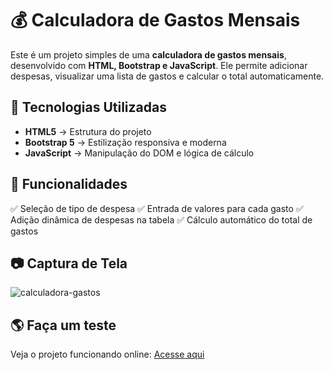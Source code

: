 # 💰 Calculadora de Gastos Mensais

Este é um projeto simples de uma **calculadora de gastos mensais**, desenvolvido com **HTML, Bootstrap e JavaScript**. Ele permite adicionar despesas, visualizar uma lista de gastos e calcular o total automaticamente.

## 🚀 Tecnologias Utilizadas
- **HTML5** → Estrutura do projeto
- **Bootstrap 5** → Estilização responsiva e moderna
- **JavaScript** → Manipulação do DOM e lógica de cálculo

## 🎯 Funcionalidades
✅ Seleção de tipo de despesa
✅ Entrada de valores para cada gasto
✅ Adição dinâmica de despesas na tabela
✅ Cálculo automático do total de gastos

## 📷 Captura de Tela
![calculadora-gastos](https://github.com/user-attachments/assets/e2fb5d24-b39c-4c17-aa99-2c3cf8ec2600)

## 🌎 Faça um teste 
Veja o projeto funcionando online: [Acesse aqui](https://adriano-de-paula.github.io/calculadora-gastos/)
